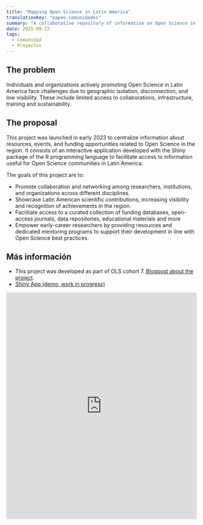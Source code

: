 ```yaml
---
title: "Mapping Open Science in Latin America"
translationKey: "mapeo-comunidades"
summary: "A collaborative repository of information on Open Science in Spanish."
date: 2025-09-23
tags:
  - Comunidad
  - Proyectos
---
```


## The problem
Individuals and organizations actively promoting Open Science in Latin America face challenges due to geographic isolation, disconnection, and low visibility. These include limited access to collaborations, infrastructure, training and sustainability.

## The proposal
This project was launched in early 2023 to centralize information about resources, events, and funding opportunities related to Open Science in the region. It consists of an interactive application developed with the Shiny package of the R programming language to facilitate access to information useful for Open Science communities in Latin America.

The goals of this project are to:
* Promote collaboration and networking among researchers, institutions, and organizations across different disciplines.
* Showcase Latin American scientific contributions, increasing visibility and recognition of achievements in the region.
* Facilitate access to a curated collection of funding databases, open-access journals, data repositories,  educational materials and more
* Empower early-career researchers by providing resources and dedicated mentoring programs to support their development in line with Open Science best practices.

## Más información
- This project was developed as part of OLS cohort 7. [Blogpost about the project](https://openlifesci.org/posts/2023/07/17/ols-7-mapping-open-science-communities-LATAM/).
- [Shiny App (demo, work in progress)](https://metadocencia.shinyapps.io/mapeo_comunidades/)

<iframe height="600" width="100%" frameborder="no" src="https://metadocencia.shinyapps.io/mapeo_comunidades/"></iframe>
